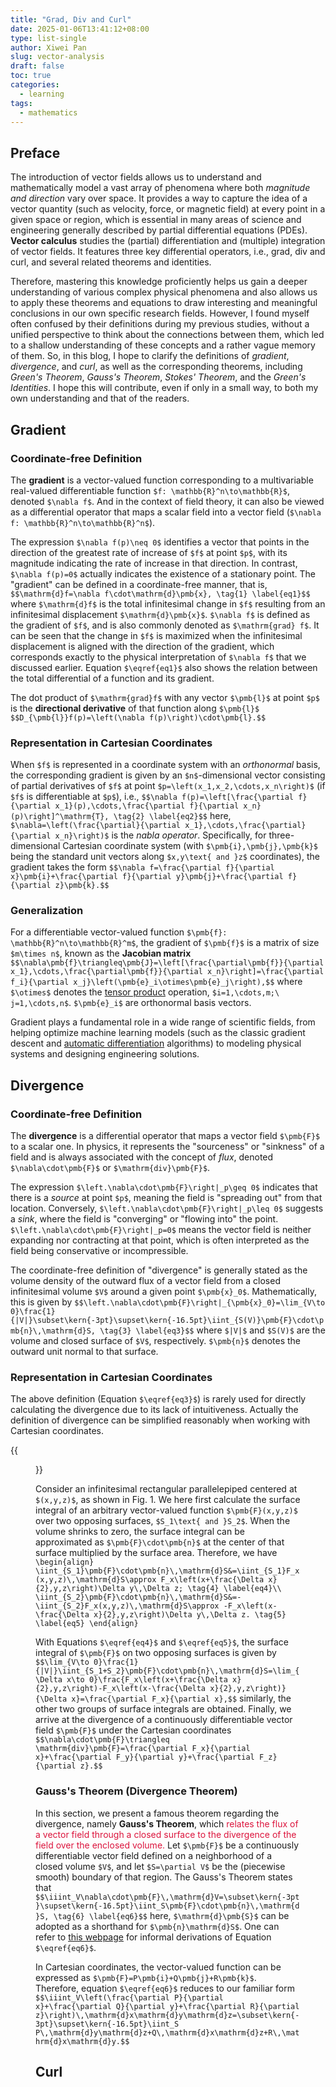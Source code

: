 ```yaml
---
title: "Grad, Div and Curl"
date: 2025-01-06T13:41:12+08:00
type: list-single
author: Xiwei Pan
slug: vector-analysis
draft: false
toc: true
categories:
  - learning
tags:
  - mathematics
---
```

## Preface
The introduction of vector fields allows us to understand and mathematically model a vast array of phenomena where both *magnitude and direction* vary over space. It provides a way to capture the idea of a vector quantity (such as velocity, force, or magnetic field) at every point in a given space or region, which is essential in many areas of science and engineering generally described by partial differential equations (PDEs). **Vector calculus** studies the (partial) differentiation and (multiple) integration of vector fields. It features three key differential operators, i.e., grad, div and curl, and several related theorems and identities.

Therefore, mastering this knowledge proficiently helps us gain a deeper understanding of various complex physical phenomena and also allows us to apply these theorems and equations to draw interesting and meaningful conclusions in our own specific research fields. However, I found myself often confused by their definitions during my previous studies, without a unified perspective to think about the connections between them, which led to a shallow understanding of these concepts and a rather vague memory of them. So, in this blog, I hope to clarify the definitions of *gradient*, *divergence*, and *curl*, as well as the corresponding theorems, including *Green's Theorem*, *Gauss's Theorem*, *Stokes' Theorem*, and the *Green's Identities*. I hope this will contribute, even if only in a small way, to both my own understanding and that of the readers.

## Gradient
### Coordinate-free Definition
The **gradient** is a vector-valued function corresponding to a multivariable real-valued differentiable function `$f: \mathbb{R}^n\to\mathbb{R}$`, denoted `$\nabla f$`. And in the context of field theory, it can also be viewed as a differential operator that maps a scalar field into a vector field (`$\nabla f: \mathbb{R}^n\to\mathbb{R}^n$`).

The expression `$\nabla f(p)\neq 0$` identifies a vector that points in the direction of the greatest rate of increase of `$f$` at point `$p$`, with its magnitude indicating the rate of increase in that direction. In contrast, `$\nabla f(p)=0$` actually indicates the existence of a stationary point. The "gradient" can be defined in a coordinate-free manner, that is,
`$$\mathrm{d}f=\nabla f\cdot\mathrm{d}\pmb{x}, \tag{1} \label{eq1}$$`
where `$\mathrm{d}f$` is the total infinitesimal change in `$f$` resulting from an infinitesimal displacement `$\mathrm{d}\pmb{x}$`. `$\nabla f$` is defined as the gradient of `$f$`, and is also commonly denoted as `$\mathrm{grad} f$`. It can be seen that the change in `$f$` is maximized when the infinitesimal displacement is aligned with the direction of the gradient, which corresponds exactly to the physical interpretation of `$\nabla f$` that we discussed earlier. Equation `$\eqref{eq1}$` also shows the relation between the total differential of a function and its gradient.

The dot product of `$\mathrm{grad}f$` with any vector `$\pmb{l}$` at point `$p$` is the **directional derivative** of that function along `$\pmb{l}$`
`$$D_{\pmb{l}}f(p)=\left(\nabla f(p)\right)\cdot\pmb{l}.$$`

### Representation in Cartesian Coordinates
When `$f$` is represented in a coordinate system with an *orthonormal* basis, the corresponding gradient is given by an `$n$`-dimensional vector consisting of partial derivatives of `$f$` at point `$p=\left(x_1,x_2,\cdots,x_n\right)$` (if `$f$` is differentiable at `$p$`), i.e.,
`$$\nabla f(p)=\left[\frac{\partial f}{\partial x_1}(p),\cdots,\frac{\partial f}{\partial x_n}(p)\right]^\mathrm{T}, \tag{2} \label{eq2}$$`
here, `$\nabla=\left(\frac{\partial}{\partial x_1},\cdots,\frac{\partial}{\partial x_n}\right)$` is the *nabla operator*. Specifically, for three-dimensional Cartesian coordinate system (with `$\pmb{i},\pmb{j},\pmb{k}$` being the standard unit vectors along `$x,y\text{ and }z$` coordinates), the gradient takes the form
`$$\nabla f=\frac{\partial f}{\partial x}\pmb{i}+\frac{\partial f}{\partial y}\pmb{j}+\frac{\partial f}{\partial z}\pmb{k}.$$`

### Generalization
For a differentiable vector-valued function `$\pmb{f}: \mathbb{R}^n\to\mathbb{R}^m$`, the gradient of `$\pmb{f}$` is a matrix of size `$m\times n$`, known as the **Jacobian matrix**
`$$\nabla\pmb{f}\triangleq\pmb{J}=\left[\frac{\partial\pmb{f}}{\partial x_1},\cdots,\frac{\partial\pmb{f}}{\partial x_n}\right]=\frac{\partial f_i}{\partial x_j}\left(\pmb{e}_i\otimes\pmb{e}_j\right),$$`
where `$\otimes$` denotes the [tensor product](https://en.wikipedia.org/wiki/Tensor_product) operation, `$i=1,\cdots,m;\ j=1,\cdots,n$`. `$\pmb{e}_i$` are orthonormal basis vectors.

Gradient plays a fundamental role in a wide range of scientific fields, from helping optimize machine learning models (such as the classic gradient descent and [automatic differentiation](https://xiweipan.com/en/2024/11/24/automatic-differentiation/#automatic-differentiation-ad) algorithms) to modeling physical systems and designing engineering solutions.

## Divergence
### Coordinate-free Definition
The **divergence** is a differential operator that maps a vector field `$\pmb{F}$` to a scalar one. In physics, it represents the "sourceness" or "sinkness" of a field and is always associated with the concept of *flux*, denoted `$\nabla\cdot\pmb{F}$` or `$\mathrm{div}\pmb{F}$`.

The expression `$\left.\nabla\cdot\pmb{F}\right|_p\geq 0$` indicates that there is a *source* at point `$p$`, meaning the field is "spreading out" from that location. Conversely, `$\left.\nabla\cdot\pmb{F}\right|_p\leq 0$` suggests a *sink*, where the field is "converging" or "flowing into" the point. `$\left.\nabla\cdot\pmb{F}\right|_p=0$` means the vector field is neither expanding nor contracting at that point, which is often interpreted as the field being conservative or incompressible.

The coordinate-free definition of "divergence" is generally stated as the volume density of the outward flux of a vector field from a closed infinitesimal volume `$V$` around a given point `$\pmb{x}_0$`. Mathematically, this is given by
`$$\left.\nabla\cdot\pmb{F}\right|_{\pmb{x}_0}=\lim_{V\to 0}\frac{1}{|V|}\subset\kern{-3pt}\supset\kern{-16.5pt}\iint_{S(V)}\pmb{F}\cdot\pmb{n}\,\mathrm{d}S, \tag{3} \label{eq3}$$`
where `$|V|$` and `$S(V)$` are the volume and closed surface of `$V$`, respectively. `$\pmb{n}$` denotes the outward unit normal to that surface.

### Representation in Cartesian Coordinates
The above definition (Equation `$\eqref{eq3}$`) is rarely used for directly calculating the divergence due to its lack of intuitiveness. Actually the definition of divergence can be simplified reasonably when working with Cartesian coordinates.

{{<figure src="/figures/blogFigs/vectorCalculus/Div_Cartesian.png" caption="Figure 1: An infinitesimal rectangular parallelepiped centered at (x,y,z), with edges of length Δx, Δy and Δz." width="600">}}

Consider an infinitesimal rectangular parallelepiped centered at `$(x,y,z)$`, as shown in Fig. 1. We here first calculate the surface integral of an arbitrary vector-valued function `$\pmb{F}(x,y,z)$` over two opposing surfaces, `$S_1\text{ and }S_2$`. When the volume shrinks to zero, the surface integral can be approximated as `$\pmb{F}\cdot\pmb{n}$` at the center of that surface multiplied by the surface area. Therefore, we have
`\begin{align}
\iint_{S_1}\pmb{F}\cdot\pmb{n}\,\mathrm{d}S&=\iint_{S_1}F_x(x,y,z)\,\mathrm{d}S\approx F_x\left(x+\frac{\Delta x}{2},y,z\right)\Delta y\,\Delta z; \tag{4} \label{eq4}\\
\iint_{S_2}\pmb{F}\cdot\pmb{n}\,\mathrm{d}S&=-\iint_{S_2}F_x(x,y,z)\,\mathrm{d}S\approx -F_x\left(x-\frac{\Delta x}{2},y,z\right)\Delta y\,\Delta z. \tag{5} \label{eq5}
\end{align}`

With Equations `$\eqref{eq4}$` and `$\eqref{eq5}$`, the surface integral of `$\pmb{F}$` on two opposing surfaces is given by
`$$\lim_{V\to 0}\frac{1}{|V|}\iint_{S_1+S_2}\pmb{F}\cdot\pmb{n}\,\mathrm{d}S=\lim_{\Delta x\to 0}\frac{F_x\left(x+\frac{\Delta x}{2},y,z\right)-F_x\left(x-\frac{\Delta x}{2},y,z\right)}{\Delta x}=\frac{\partial F_x}{\partial x},$$`
similarly, the other two groups of surface integrals are obtained. Finally, we arrive at the divergence of a continuously differentiable vector field `$\pmb{F}$` under the Cartesian coordinates
`$$\nabla\cdot\pmb{F}\triangleq \mathrm{div}\pmb{F}=\frac{\partial F_x}{\partial x}+\frac{\partial F_y}{\partial y}+\frac{\partial F_z}{\partial z}.$$`

### Gauss's Theorem (Divergence Theorem)
In this section, we present a famous theorem regarding the divergence, namely **Gauss's Theorem**, which <font color=Crimson>relates the flux of a vector field through a closed surface to the divergence of the field over the enclosed volume.</font> Let `$\pmb{F}$` be a continuously differentiable vector field defined on a neighborhood of a closed volume `$V$`, and let `$S=\partial V$` be the (piecewise smooth) boundary of that region. The Gauss's Theorem states that
`$$\iiint_V\nabla\cdot\pmb{F}\,\mathrm{d}V=\subset\kern{-3pt}\supset\kern{-16.5pt}\iint_S\pmb{F}\cdot\pmb{n}\,\mathrm{d}S, \tag{6} \label{eq6}$$`
here, `$\mathrm{d}\pmb{S}$` can be adopted as a shorthand for `$\pmb{n}\mathrm{d}S$`. One can refer to [this webpage](https://en.wikipedia.org/wiki/Divergence_theorem#Informal_derivation) for informal derivations of Equation `$\eqref{eq6}$`.

In Cartesian coordinates, the vector-valued function can be expressed as `$\pmb{F}=P\pmb{i}+Q\pmb{j}+R\pmb{k}$`. Therefore, equation `$\eqref{eq6}$` reduces to our familiar form
`$$\iiint_V\left(\frac{\partial P}{\partial x}+\frac{\partial Q}{\partial y}+\frac{\partial R}{\partial z}\right)\,\mathrm{d}x\mathrm{d}y\mathrm{d}z=\subset\kern{-3pt}\supset\kern{-16.5pt}\iint_S P\,\mathrm{d}y\mathrm{d}z+Q\,\mathrm{d}x\mathrm{d}z+R\,\mathrm{d}x\mathrm{d}y.$$`

## Curl
